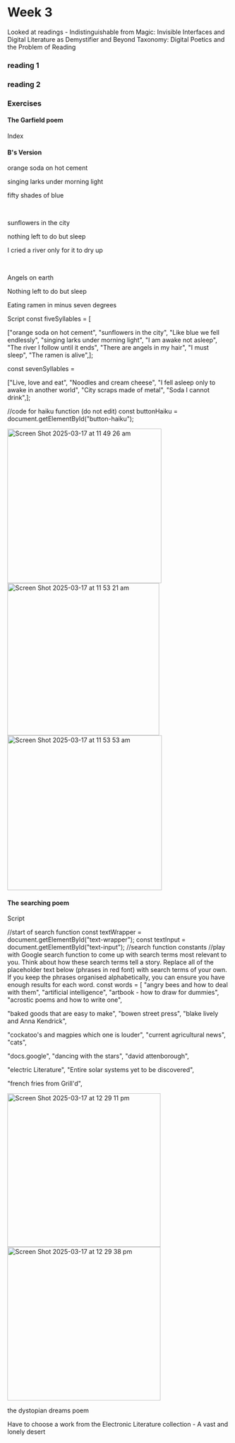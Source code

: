 # Week 3 

Looked at readings - Indistinguishable from Magic: Invisible Interfaces and Digital Literature as Demystifier and Beyond Taxonomy: Digital Poetics and the Problem of Reading

### reading 1




### reading 2



### Exercises 

#### The Garfield poem 

Index
      <h4>B's Version</h4>
          <!-- once you have replaced the 5 and 7 syllable variables in the script.js file with your own content, 'remix' the poem to see what Haiku generate; once you find three Haiku that you like, replace the below placeholder text by transcribing your poem-->
          <p id="haiku-1-1">orange soda on hot cement</p>
          <p id="haiku-1-2">singing larks under morning light</p>
          <p id="haiku-1-3">fifty shades of blue</p>
          <br />
          <p id="haiku-2-1">sunflowers in the city</p>
          <p id="haiku-2-2">nothing left to do but sleep</p>
          <p id="haiku-2-3">I cried a river only for it to dry up</p>
          <br />
          <p id="haiku-3-1">Angels on earth</p>
          <p id="haiku-3-2">Nothing left to do but sleep</p>
          <p id="haiku-3-3">Eating ramen in minus seven degrees</p>

Script
const fiveSyllables = [
  
  ["orange soda on hot cement",
  "sunflowers in the city",
  "Like blue we fell endlessly",
  "singing larks under morning light",
  "I am awake not asleep",
  "The river I follow until it ends",
  "There are angels in my hair",
  "I must sleep",
  "The ramen is alive",];

const sevenSyllables = 

  ["Live, love and eat",
  "Noodles and cream cheese",
  "I fell asleep only to awake in another world",
  "City scraps made of metal",
  "Soda I cannot drink",];

//code for haiku function (do not edit)
const buttonHaiku = document.getElementById("button-haiku");

<img width="349" alt="Screen Shot 2025-03-17 at 11 49 26 am" src="https://github.com/user-attachments/assets/c72f35ab-571e-4a98-b8bf-a37bc5707783" />

<img width="344" alt="Screen Shot 2025-03-17 at 11 53 21 am" src="https://github.com/user-attachments/assets/c9214511-c791-440b-8849-d9e362f13fff" />

<img width="350" alt="Screen Shot 2025-03-17 at 11 53 53 am" src="https://github.com/user-attachments/assets/6f8f9f69-db90-4619-af2a-6abffb8c2df4" />




#### The searching poem 

Script 

//start of search function
const textWrapper = document.getElementById("text-wrapper");
const textInput = document.getElementById("text-input");
//search function constants
//play with Google search function to come up with search terms most relevant to you. Think about how these search terms tell a story. Replace all of the placeholder text below (phrases in red font) with search terms of your own. If you keep the phrases organised alphabetically, you can ensure you have enough results for each word.
const words = [
  "angry bees and how to deal with them",
  "artificial intelligence",
  "artbook - how to draw for dummies",
  "acrostic poems and how to write one",

  "baked goods that are easy to make",
  "bowen street press",
  "blake lively and Anna Kendrick",

  "cockatoo's and magpies which one is louder",
  "current agricultural news",
  "cats",

  "docs.google",
  "dancing with the stars",
  "david attenborough",

  "electric Literature",
  "Entire solar systems yet to be discovered",

  "french fries from Grill'd",

  <img width="347" alt="Screen Shot 2025-03-17 at 12 29 11 pm" src="https://github.com/user-attachments/assets/09a13023-56f5-4f40-a62f-645fa9d6529c" />

<img width="347" alt="Screen Shot 2025-03-17 at 12 29 38 pm" src="https://github.com/user-attachments/assets/ae5136cc-f525-4760-80d5-3c60772ae2ea" />




the dystopian dreams poem

Have to choose a work from the Electronic Literature collection - A vast and lonely desert 

